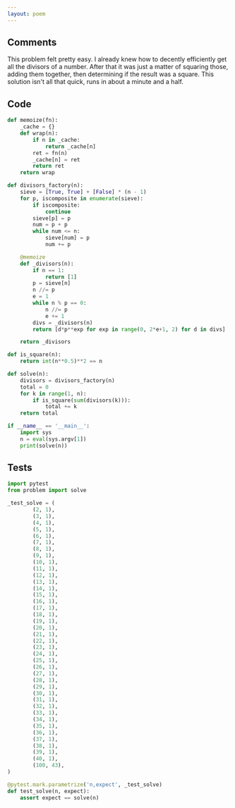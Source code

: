 ```yaml
---
layout: poem
---
```


## Comments

This problem felt pretty easy.  I already knew how to decently efficiently get
all the divisors of a number.  After that it was just a matter of squaring
those, adding them together, then determining if the result was a square.  This
solution isn't all that quick, runs in about a minute and a half.

## Code

```python
def memoize(fn):
    _cache = {}
    def wrap(n):
        if n in _cache:
            return _cache[n]
        ret = fn(n)
        _cache[n] = ret
        return ret
    return wrap

def divisors_factory(n):
    sieve = [True, True] + [False] * (n - 1)
    for p, iscomposite in enumerate(sieve):
        if iscomposite:
            continue
        sieve[p] = p
        num = p + p
        while num <= n:
            sieve[num] = p
            num += p

    @memoize
    def _divisors(n):
        if n == 1:
            return [1]
        p = sieve[n]
        n //= p
        e = 1
        while n % p == 0:
            n //= p
            e += 1
        divs = _divisors(n)
        return [d*p**exp for exp in range(0, 2*e+1, 2) for d in divs]

    return _divisors

def is_square(n):
    return int(n**0.5)**2 == n

def solve(n):
    divisors = divisors_factory(n)
    total = 0
    for k in range(1, n):
        if is_square(sum(divisors(k))):
            total += k
    return total

if __name__ == '__main__':
    import sys
    n = eval(sys.argv[1])
    print(solve(n))
```

## Tests

```python
import pytest
from problem import solve

_test_solve = (
        (2, 1),
        (3, 1),
        (4, 1),
        (5, 1),
        (6, 1),
        (7, 1),
        (8, 1),
        (9, 1),
        (10, 1),
        (11, 1),
        (12, 1),
        (13, 1),
        (14, 1),
        (15, 1),
        (16, 1),
        (17, 1),
        (18, 1),
        (19, 1),
        (20, 1),
        (21, 1),
        (22, 1),
        (23, 1),
        (24, 1),
        (25, 1),
        (26, 1),
        (27, 1),
        (28, 1),
        (29, 1),
        (30, 1),
        (31, 1),
        (32, 1),
        (33, 1),
        (34, 1),
        (35, 1),
        (36, 1),
        (37, 1),
        (38, 1),
        (39, 1),
        (40, 1),
        (100, 43),
)

@pytest.mark.parametrize('n,expect', _test_solve)
def test_solve(n, expect):
    assert expect == solve(n)
```
